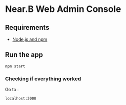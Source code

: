 # Near.B Web Admin Console

## Requirements
- [Node.js and npm](https://nodejs.org/en/download/)

## Run the app
```
npm start
```

### Checking if everything worked

Go to :

`localhost:3000`